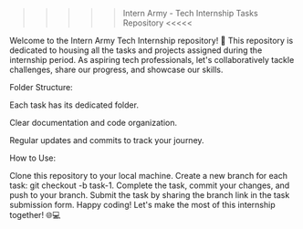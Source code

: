 >>>>> Intern Army - Tech Internship Tasks Repository  <<<<<


Welcome to the Intern Army Tech Internship repository! 🚀 This repository is dedicated to housing all the tasks and projects assigned during the internship period. As aspiring tech professionals, let's collaboratively tackle challenges, share our progress, and showcase our skills.

Folder Structure:

Each task has its dedicated folder.

Clear documentation and code organization.

Regular updates and commits to track your journey.


How to Use:

Clone this repository to your local machine.
Create a new branch for each task: git checkout -b task-1.
Complete the task, commit your changes, and push to your branch.
Submit the task by sharing the branch link in the task submission form.
Happy coding! Let's make the most of this internship together! 🌐💻
